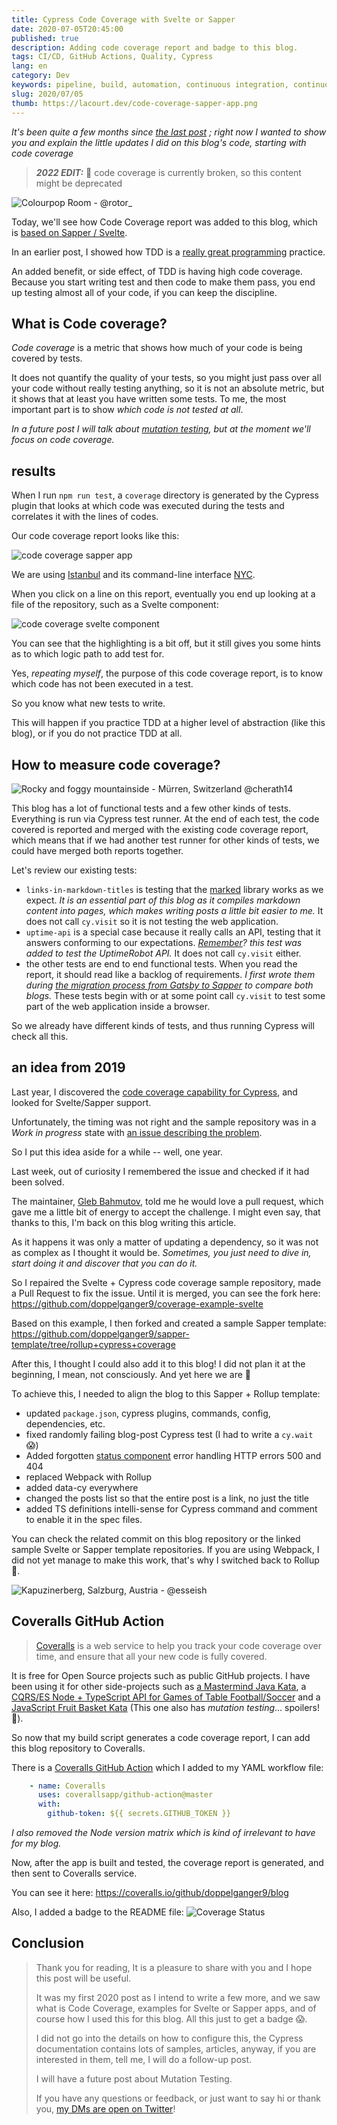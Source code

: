 ```yaml
---
title: Cypress Code Coverage with Svelte or Sapper
date: 2020-07-05T20:45:00
published: true
description: Adding code coverage report and badge to this blog.
tags: CI/CD, GitHub Actions, Quality, Cypress
lang: en
category: Dev
keywords: pipeline, build, automation, continuous integration, continuous deployment, github actions, github, netlify, git, ci/cd, github actions workflow, cypress, code coverage, coveralls
slug: 2020/07/05
thumb: https://lacourt.dev/code-coverage-sapper-app.png
---
```


_It's been quite a few months since [the last post](/2019/10/28) ; right now I wanted to show you and explain the little updates I did on this blog's code, starting with code coverage_

> **_2022 EDIT:_** 🚨 code coverage is currently broken, so this content might be deprecated

![Colourpop Room - @rotor_](https://source.unsplash.com/OMzZ_dt5ovg/640x554)

Today, we'll see how Code Coverage report was added to this blog, which is [based on Sapper / Svelte](/2019/06/18).

In an earlier post, I showed how TDD is a [really great programming](/2019/10/27) practice.

An added benefit, or side effect, of TDD is having high code coverage. Because you start writing test and then code to make them pass, you end up testing almost all of your code, if you can keep the discipline.

## What is Code coverage?

*Code coverage* is a metric that shows how much of your code is being covered by tests.

It does not quantify the quality of your tests, so you might just pass over all your code without really testing anything, so it is not an absolute metric, but it shows that at least you have written some tests. To me, the most important part is to show _which code is not tested at all_.

_In a future post I will talk about [mutation testing](/future/mutation-testing), but at the moment we'll focus on code coverage._

## results

When I run `npm run test`, a `coverage` directory is generated by the Cypress plugin that looks at which code was executed during the tests and correlates it with the lines of codes.

Our code coverage report looks like this:

![code coverage sapper app](/code-coverage-sapper-app.png)

We are using [Istanbul](https://istanbul.js.org/) and its command-line interface [NYC](https://github.com/istanbuljs/nyc).

When you click on a line on this report, eventually you end up looking at a file of the repository, such as a Svelte component:

![code coverage svelte component](/code-coverage-svelte.png)

You can see that the highlighting is a bit off, but it still gives you some hints as to which logic path to add test for.

Yes, _repeating myself_, the purpose of this code coverage report, is to know which code has not been executed in a test.

So you know what new tests to write.

This will happen if you practice TDD at a higher level of abstraction (like this blog), or if you do not practice TDD at all.

## How to measure code coverage?

![Rocky and foggy mountainside - Mürren, Switzerland @cherath14](https://source.unsplash.com/uTEl14s8t9Q/640x410) 

This blog has a lot of functional tests and a few other kinds of tests. 
Everything is run via Cypress test runner. At the end of each test, the code covered is reported and merged with the existing code coverage report, which means that if we had another test runner for other kinds of tests, we could have merged both reports together.

Let's review our existing tests:

- `links-in-markdown-titles` is testing that the [marked](https://github.com/markedjs/marked) library works as we expect. _It is an essential part of this blog as it compiles markdown content into pages, which makes writing posts a little bit easier to me._ It does not call `cy.visit` so it is not testing the web application.
- `uptime-api` is a special case because it really calls an API, testing that it answers conforming to our expectations. _[Remember](/2019/10/27/)? this test was added to test the UptimeRobot API._ It does not call `cy.visit` either.
- the other tests are end to end functional tests. When you read the report, it should read like a backlog of requirements. _I first wrote them during [the migration process from Gatsby to Sapper](/2019/06/21) to compare both blogs._ These tests begin with or at some point call `cy.visit` to test some part of the web application inside a browser.

So we already have different kinds of tests, and thus running Cypress will check all this.

## an idea from 2019

Last year, I discovered the [code coverage capability for Cypress](https://docs.cypress.io/guides/tooling/code-coverage.html), and looked for Svelte/Sapper support.

Unfortunately, the timing was not right and the sample repository was in a _Work in progress_ state with [an issue describing the problem](https://github.com/bahmutov/coverage-example-svelte/issues/1).

So I put this idea aside for a while -- well, one year.

Last week, out of curiosity I remembered the issue and checked if it had been solved.

The maintainer, [Gleb Bahmutov](https://glebbahmutov.com/), told me he would love a pull request, which gave me a little bit of energy to accept the challenge. I might even say, that thanks to this, I'm back on this blog writing this article.

As it happens it was only a matter of updating a dependency, so it was not as complex as I thought it would be. _Sometimes, you just need to dive in, start doing it and discover that you can do it._

So I repaired the Svelte + Cypress code coverage sample repository, made a Pull Request to fix the issue. Until it is merged, you can see the fork here: https://github.com/doppelganger9/coverage-example-svelte

Based on this example, I then forked and created a sample Sapper template: https://github.com/doppelganger9/sapper-template/tree/rollup+cypress+coverage

After this, I thought I could also add it to this blog! I did not plan it at the beginning, I mean, not consciously. And yet here we are 🤣 

To achieve this, I needed to align the blog to this Sapper + Rollup template:
- updated `package.json`, cypress plugins, commands, config, dependencies, etc.
- fixed randomly failing blog-post Cypress test (I had to write a `cy.wait` 😱)
- Added forgotten [status component](/2019/10/27) error handling HTTP errors 500 and 404
- replaced Webpack with Rollup
- added data-cy everywhere
- changed the posts list so that the entire post is a link, no just the title
- added TS definitions intelli-sense for Cypress command and comment to enable it in the spec files.

You can check the related commit on this blog repository or the linked sample Svelte or Sapper template repositories. If you are using Webpack, I did not yet manage to make this work, that's why I switched back to Rollup 🤣.

![Kapuzinerberg, Salzburg, Austria - @esseish](https://source.unsplash.com/cdiIVIJkYc4/640x426)

## Coveralls GitHub Action

> [Coveralls](https://coveralls.io/) is a web service to help you track your code coverage over time, and ensure that all your new code is fully covered.

It is free for Open Source projects such as public GitHub projects. I have been using it for other side-projects such as [a Mastermind Java Kata](https://coveralls.io/github/doppelganger9/mastermind), a [CQRS/ES Node + TypeScript API for Games of Table Football/Soccer](https://coveralls.io/github/doppelganger9/babyfoot) and a [JavaScript Fruit Basket Kata](https://coveralls.io/github/doppelganger9/fruit-basket) (This one also has _mutation testing_... spoilers! 🤭).

So now that my build script generates a code coverage report, I can add this blog repository to Coveralls.

There is a [Coveralls GitHub Action](https://github.com/coverallsapp/github-action) which I added to my YAML workflow file:

```yml
    - name: Coveralls
      uses: coverallsapp/github-action@master
      with:
        github-token: ${{ secrets.GITHUB_TOKEN }}
```

_I also removed the Node version matrix which is kind of irrelevant to have for my blog._

Now, after the app is built and tested, the coverage report is generated, and then sent to Coveralls service.

You can see it here: https://coveralls.io/github/doppelganger9/blog

Also, I added a badge to the README file: ![Coverage Status](https://coveralls.io/repos/github/doppelganger9/blog/badge.svg?branch=feature/rollup-cypress-code-coverage)

## Conclusion

> Thank you for reading, It is a pleasure to share with you and I hope this post will be useful.
>
> It was my first 2020 post as I intend to write a few more, and we saw what is Code Coverage, examples for Svelte or Sapper apps, and of course how I used this for this blog. All this just to get a badge 😱.
>
> I did not go into the details on how to configure this, the Cypress documentation contains lots of samples, articles, anyway, if you are interested in them, tell me, I will do a follow-up post.
>
> I will have a future post about Mutation Testing.
>
> If you have any questions or feedback, or just want to say hi or thank you, [my DMs are open on Twitter](https://twitter.com/doppelganger9)!
